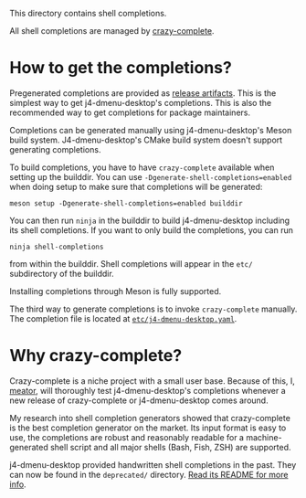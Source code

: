 This directory contains shell completions.

All shell completions are managed by
[crazy-complete](https://github.com/crazy-complete/crazy-complete).

# How to get the completions?
Pregenerated completions are provided as [release
artifacts](https://github.com/enkore/j4-dmenu-desktop/releases). This is the
simplest way to get j4-dmenu-desktop's completions. This is also the recommended
way to get completions for package maintainers.

Completions can be generated manually using j4-dmenu-desktop's Meson build
system. J4-dmenu-desktop's CMake build system doesn't support generating
completions.

To build completions, you have to have `crazy-complete` available when
setting up the builddir. You can use `-Dgenerate-shell-completions=enabled`
when doing setup to make sure that completions will be generated:

```
meson setup -Dgenerate-shell-completions=enabled builddir
```

You can then run `ninja` in the builddir to build j4-dmenu-desktop including
its shell completions. If you want to only build the completions, you can run

```
ninja shell-completions
```

from within the builddir. Shell completions will appear in the `etc/`
subdirectory of the builddir.

Installing completions through Meson is fully supported.

The third way to generate completions is to invoke `crazy-complete` manually.
The completion file is located at
[`etc/j4-dmenu-desktop.yaml`](j4-dmenu-desktop.yaml).

# Why crazy-complete?
Crazy-complete is a niche project with a small user base. Because of this, I,
[meator](https://github.com/meator), will thoroughly test j4-dmenu-desktop's
completions whenever a new release of crazy-complete or j4-dmenu-desktop comes
around.

My research into shell completion generators showed that crazy-complete is the
best completion generator on the market. Its input format is easy to use, the
completions are robust and reasonably readable for a machine-generated shell
script and all major shells (Bash, Fish, ZSH) are supported.

j4-dmenu-desktop provided handwritten shell completions in the past. They can
now be found in the `deprecated/` directory. [Read its README for more
info](deprecated/README.md).
